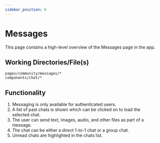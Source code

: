 ```yaml
---
sidebar_position: 6
---
```


# Messages

This page contains a high-level overview of the Messages page in the app.

## Working Directories/File(s)

```
pages/community/messages/*
components/chat/*
```

## Functionality

1. Messaging is only available for authenticated users.
2. A list of past chats is shown which can be clicked on to load the selected chat.
3. The user can send text, images, audio, and other files as part of a message.
4. The chat can be either a direct 1-to-1 chat or a group chat.
5. Unread chats are highlighted in the chats list.
